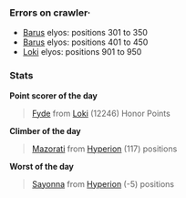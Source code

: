 ### Errors on crawler·
- [Barus](/#/ranking/Barus) elyos: positions 301 to 350
- [Barus](/#/ranking/Barus) elyos: positions 401 to 450
- [Loki](/#/ranking/Loki) elyos: positions 901 to 950


### Stats

**Point scorer of the day**
>[Fyde](/#/character/Loki/565188) from [Loki](/#/ranking/Loki)  (12246) Honor Points


**Climber of the day**
>[Mazorati](/#/character/Hyperion/783863) from [Hyperion](/#/ranking/Hyperion)  (117) positions


**Worst of the day**
>[Sayonna](/#/character/Hyperion/614401) from [Hyperion](/#/ranking/Hyperion)  (-5) positions


